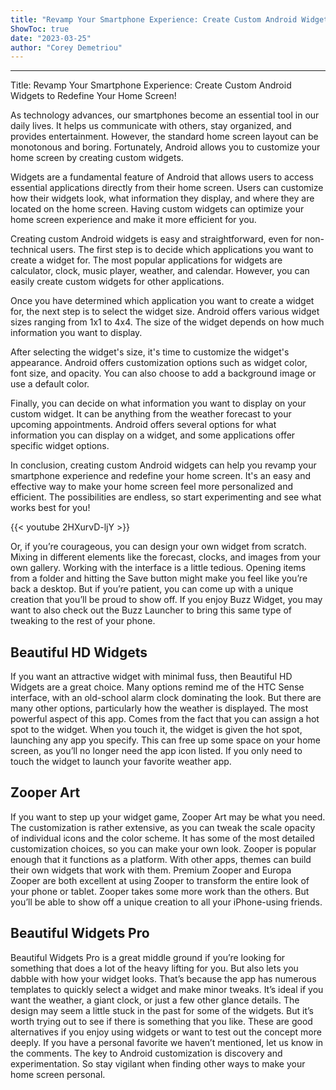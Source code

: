 ```yaml
---
title: "Revamp Your Smartphone Experience: Create Custom Android Widgets to Redefine Your Home Screen!"
ShowToc: true 
date: "2023-03-25"
author: "Corey Demetriou"
---
```

*****
Title: Revamp Your Smartphone Experience: Create Custom Android Widgets to Redefine Your Home Screen!

As technology advances, our smartphones become an essential tool in our daily lives. It helps us communicate with others, stay organized, and provides entertainment. However, the standard home screen layout can be monotonous and boring. Fortunately, Android allows you to customize your home screen by creating custom widgets.

Widgets are a fundamental feature of Android that allows users to access essential applications directly from their home screen. Users can customize how their widgets look, what information they display, and where they are located on the home screen. Having custom widgets can optimize your home screen experience and make it more efficient for you.

Creating custom Android widgets is easy and straightforward, even for non-technical users. The first step is to decide which applications you want to create a widget for. The most popular applications for widgets are calculator, clock, music player, weather, and calendar. However, you can easily create custom widgets for other applications.

Once you have determined which application you want to create a widget for, the next step is to select the widget size. Android offers various widget sizes ranging from 1x1 to 4x4. The size of the widget depends on how much information you want to display.

After selecting the widget's size, it's time to customize the widget's appearance. Android offers customization options such as widget color, font size, and opacity. You can also choose to add a background image or use a default color.

Finally, you can decide on what information you want to display on your custom widget. It can be anything from the weather forecast to your upcoming appointments. Android offers several options for what information you can display on a widget, and some applications offer specific widget options.

In conclusion, creating custom Android widgets can help you revamp your smartphone experience and redefine your home screen. It's an easy and effective way to make your home screen feel more personalized and efficient. The possibilities are endless, so start experimenting and see what works best for you!

{{< youtube 2HXurvD-ljY >}} 



Or, if you’re courageous, you can design your own widget from scratch. Mixing in different elements like the forecast, clocks, and images from your own gallery. Working with the interface is a little tedious. Opening items from a folder and hitting the Save button might make you feel like you’re back a desktop. But if you’re patient, you can come up with a unique creation that you’ll be proud to show off. If you enjoy Buzz Widget, you may want to also check out the Buzz Launcher to bring this same type of tweaking to the rest of your phone.

 
## Beautiful HD Widgets


If you want an attractive widget with minimal fuss, then Beautiful HD Widgets are a great choice. Many options remind me of the HTC Sense interface, with an old-school alarm clock dominating the look.
But there are many other options, particularly how the weather is displayed. The most powerful aspect of this app. Comes from the fact that you can assign a hot spot to the widget. When you touch it, the widget is given the hot spot, launching any app you specify. This can free up some space on your home screen, as you’ll no longer need the app icon listed. If you only need to touch the widget to launch your favorite weather app.

 
## Zooper Art


If you want to step up your widget game, Zooper Art may be what you need. The customization is rather extensive, as you can tweak the scale opacity of individual icons and the color scheme. It has some of the most detailed customization choices, so you can make your own look.
Zooper is popular enough that it functions as a platform. With other apps, themes can build their own widgets that work with them. Premium Zooper and Europa Zooper are both excellent at using Zooper to transform the entire look of your phone or tablet. Zooper takes some more work than the others. But you’ll be able to show off a unique creation to all your iPhone-using friends.

 
## Beautiful Widgets Pro


Beautiful Widgets Pro is a great middle ground if you’re looking for something that does a lot of the heavy lifting for you. But also lets you dabble with how your widget looks. That’s because the app has numerous templates to quickly select a widget and make minor tweaks. It’s ideal if you want the weather, a giant clock, or just a few other glance details.
The design may seem a little stuck in the past for some of the widgets. But it’s worth trying out to see if there is something that you like. These are good alternatives if you enjoy using widgets or want to test out the concept more deeply. If you have a personal favorite we haven’t mentioned, let us know in the comments. The key to Android customization is discovery and experimentation. So stay vigilant when finding other ways to make your home screen personal.




